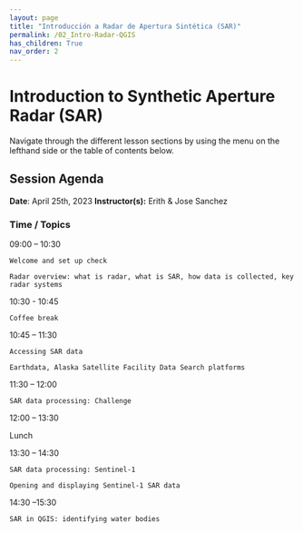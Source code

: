 ```yaml
---
layout: page
title: "Introducción a Radar de Apertura Sintética (SAR)"
permalink: /02_Intro-Radar-QGIS
has_children: True
nav_order: 2
---
```


# Introduction to Synthetic Aperture Radar (SAR)
Navigate through the different lesson sections by using the menu on the lefthand side or the table of contents below.

## Session Agenda
**Date**: April 25th, 2023
**Instructor(s):** Erith & Jose Sanchez

### Time / Topics
09:00 – 10:30
	
    Welcome and set up check

    Radar overview: what is radar, what is SAR, how data is collected, key radar systems

10:30 - 10:45
	
    Coffee break

10:45 – 11:30
	
    Accessing SAR data

    Earthdata, Alaska Satellite Facility Data Search platforms

11:30 – 12:00
	
    SAR data processing: Challenge

12:00 – 13:30
	
Lunch

13:30 – 14:30
	
    SAR data processing: Sentinel-1
    
    Opening and displaying Sentinel-1 SAR data

14:30 –15:30
	
    SAR in QGIS: identifying water bodies
